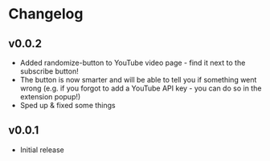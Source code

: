 # Changelog

## v0.0.2

- Added randomize-button to YouTube video page - find it next to the subscribe button!
- The button is now smarter and will be able to tell you if something went wrong (e.g. if you forgot to add a YouTube API key - you can do so in the extension popup!)
- Sped up & fixed some things

## v0.0.1

- Initial release